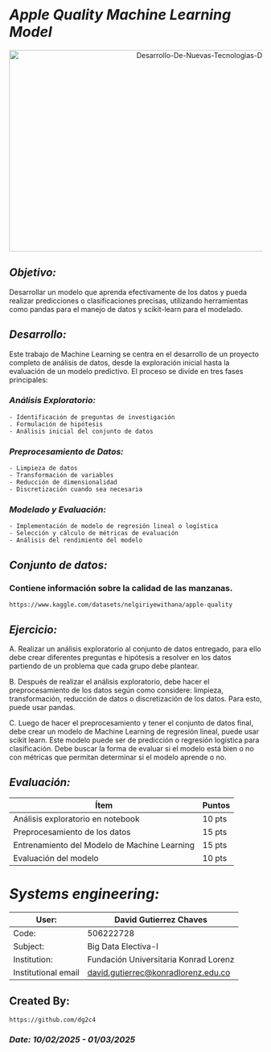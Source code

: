 # *Apple Quality Machine Learning Model*
<p align="center">
  <img width="800" height="400" src="https://github.com/dg2c4/Air-Quality-Data/blob/main/Assets/Apple-Quality-Machine-Learning-Model" alt="Desarrollo-De-Nuevas-Tecnologias-Data-Base">
</p>

## *Objetivo:* 
Desarrollar un modelo que aprenda efectivamente de los datos y pueda realizar predicciones o clasificaciones precisas, utilizando herramientas como pandas para el manejo de datos y scikit-learn para el modelado.

## *Desarrollo:*
Este trabajo de Machine Learning se centra en el desarrollo de un proyecto completo de análisis de datos, desde la exploración inicial hasta la evaluación de un modelo predictivo. El proceso se divide en tres fases principales:

### *Análisis Exploratorio:*
    - Identificación de preguntas de investigación
    . Formulación de hipótesis
    - Análisis inicial del conjunto de datos

### *Preprocesamiento de Datos:*
    - Limpieza de datos
    - Transformación de variables
    - Reducción de dimensionalidad
    - Discretización cuando sea necesaria

### *Modelado y Evaluación:*
    - Implementación de modelo de regresión lineal o logística
    - Selección y cálculo de métricas de evaluación
    - Análisis del rendimiento del modelo

## *Conjunto de datos:* 
### Contiene información sobre la calidad de las manzanas.
    https://www.kaggle.com/datasets/nelgiriyewithana/apple-quality 

## *Ejercicio:* 
A. Realizar un análisis exploratorio al conjunto de datos entregado, para ello debe crear diferentes preguntas e hipótesis a resolver en los datos partiendo de un problema que cada grupo debe plantear.  

B. Después de realizar el análisis exploratorio, debe hacer el preprocesamiento de los datos según como considere: limpieza, transformación, reducción de datos o discretización de los datos. Para esto, puede usar pandas. 

C. Luego de hacer el preprocesamiento y tener el conjunto de datos final, debe crear un modelo de Machine Learning de regresión lineal, puede usar scikit learn. Este modelo puede ser de predicción o regresión logística para clasificación. Debe buscar la forma de evaluar si el modelo está bien o no con métricas que permitan determinar si el modelo aprende o no.  


## *Evaluación:*
| Ítem | Puntos |
|------|--------|
| Análisis exploratorio en notebook | 10 pts |
| Preprocesamiento de los datos | 15 pts |
| Entrenamiento del Modelo de Machine Learning | 15 pts |
| Evaluación del modelo | 10 pts |


# *Systems engineering:*
| User: | David Gutierrez Chaves |
|------|--------|
| Code: | 506222728 |
| Subject: | Big Data Electiva-I |
| Institution: | Fundación Universitaria Konrad Lorenz |
| Institutional email | david.gutierrec@konradlorenz.edu.co |
  

## Created By:
    https://github.com/dg2c4

### *Date: 10/02/2025 - 01/03/2025*
